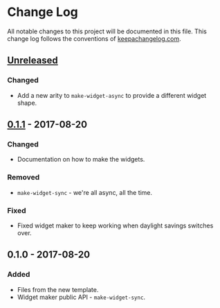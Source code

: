# Change Log
All notable changes to this project will be documented in this file. This change log follows the conventions of [keepachangelog.com](http://keepachangelog.com/).

## [Unreleased]
### Changed
- Add a new arity to `make-widget-async` to provide a different widget shape.

## [0.1.1] - 2017-08-20
### Changed
- Documentation on how to make the widgets.

### Removed
- `make-widget-sync` - we're all async, all the time.

### Fixed
- Fixed widget maker to keep working when daylight savings switches over.

## 0.1.0 - 2017-08-20
### Added
- Files from the new template.
- Widget maker public API - `make-widget-sync`.

[Unreleased]: https://github.com/your-name/pythagorean-triplet/compare/0.1.1...HEAD
[0.1.1]: https://github.com/your-name/pythagorean-triplet/compare/0.1.0...0.1.1
